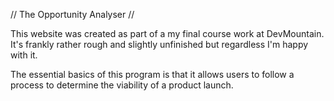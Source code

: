 // The Opportunity Analyser //

This website was created as part of a my final course work at DevMountain. It's frankly rather rough and slightly unfinished but regardless I'm happy with it.

The essential basics of this program is that it allows users to follow a process to determine the viability of a product launch. 
